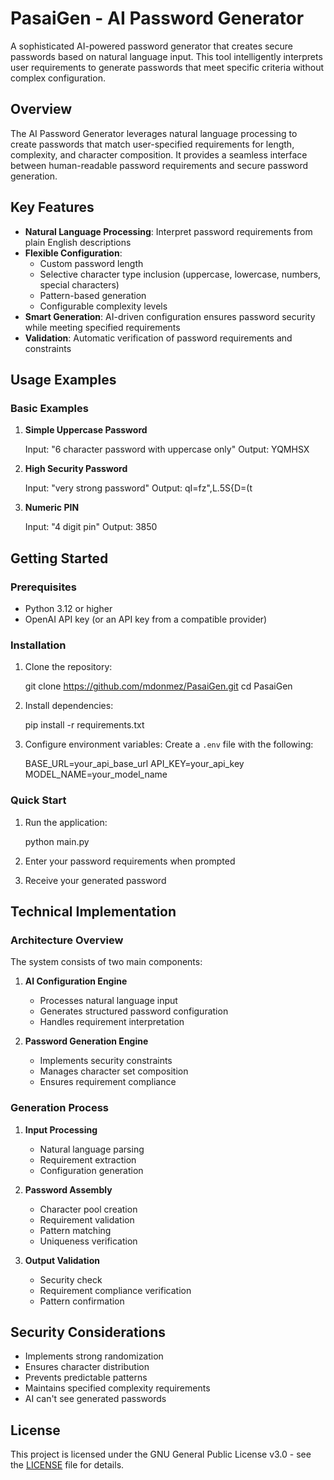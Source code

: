 # PasaiGen - AI Password Generator

A sophisticated AI-powered password generator that creates secure passwords based on natural language input. This tool intelligently interprets user requirements to generate passwords that meet specific criteria without complex configuration.

## Overview

The AI Password Generator leverages natural language processing to create passwords that match user-specified requirements for length, complexity, and character composition. It provides a seamless interface between human-readable password requirements and secure password generation.

## Key Features

- **Natural Language Processing**: Interpret password requirements from plain English descriptions
- **Flexible Configuration**:
  - Custom password length
  - Selective character type inclusion (uppercase, lowercase, numbers, special characters)
  - Pattern-based generation
  - Configurable complexity levels
- **Smart Generation**: AI-driven configuration ensures password security while meeting specified requirements
- **Validation**: Automatic verification of password requirements and constraints

## Usage Examples

### Basic Examples

1. **Simple Uppercase Password**
   
   Input: "6 character password with uppercase only"
   Output: YQMHSX
   

2. **High Security Password**
   
   Input: "very strong password"
   Output: qI=fz",L.5S{D=(t
   

3. **Numeric PIN**
   
   Input: "4 digit pin"
   Output: 3850
   

## Getting Started

### Prerequisites

- Python 3.12 or higher
- OpenAI API key (or an API key from a compatible provider)

### Installation

1. Clone the repository:
   
   git clone https://github.com/mdonmez/PasaiGen.git
   cd PasaiGen
   

2. Install dependencies:
   
   pip install -r requirements.txt
   

3. Configure environment variables:
   Create a `.env` file with the following:
   
   BASE_URL=your_api_base_url
   API_KEY=your_api_key
   MODEL_NAME=your_model_name
   

### Quick Start

1. Run the application:
   
   python main.py
   
2. Enter your password requirements when prompted
3. Receive your generated password

## Technical Implementation

### Architecture Overview

The system consists of two main components:

1. **AI Configuration Engine**
   - Processes natural language input
   - Generates structured password configuration
   - Handles requirement interpretation

2. **Password Generation Engine**
   - Implements security constraints
   - Manages character set composition
   - Ensures requirement compliance

### Generation Process

1. **Input Processing**
   - Natural language parsing
   - Requirement extraction
   - Configuration generation

2. **Password Assembly**
   - Character pool creation
   - Requirement validation
   - Pattern matching
   - Uniqueness verification

3. **Output Validation**
   - Security check
   - Requirement compliance verification
   - Pattern confirmation

## Security Considerations

- Implements strong randomization
- Ensures character distribution
- Prevents predictable patterns
- Maintains specified complexity requirements
- AI can't see generated passwords

## License

This project is licensed under the GNU General Public License v3.0 - see the [LICENSE](LICENSE) file for details.
